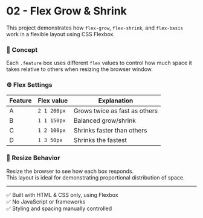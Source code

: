 # 02 - Flex Grow & Shrink

This project demonstrates how `flex-grow`, `flex-shrink`, and `flex-basis` work in a flexible layout using CSS Flexbox.

### 🧱 Concept

Each `.feature` box uses different `flex` values to control how much space it takes relative to others when resizing the browser window.

### ⚙️ Flex Settings

| Feature | Flex value       | Explanation                                |
|---------|------------------|--------------------------------------------|
| A       | `2 1 200px`      | Grows twice as fast as others              |
| B       | `1 1 150px`      | Balanced grow/shrink                       |
| C       | `1 2 100px`      | Shrinks faster than others                 |
| D       | `1 3 50px`       | Shrinks the fastest                        |

### 📱 Resize Behavior

Resize the browser to see how each box responds.  
This layout is ideal for demonstrating proportional distribution of space.

---

✅ Built with HTML & CSS only, using Flexbox  
✅ No JavaScript or frameworks  
✅ Styling and spacing manually controlled